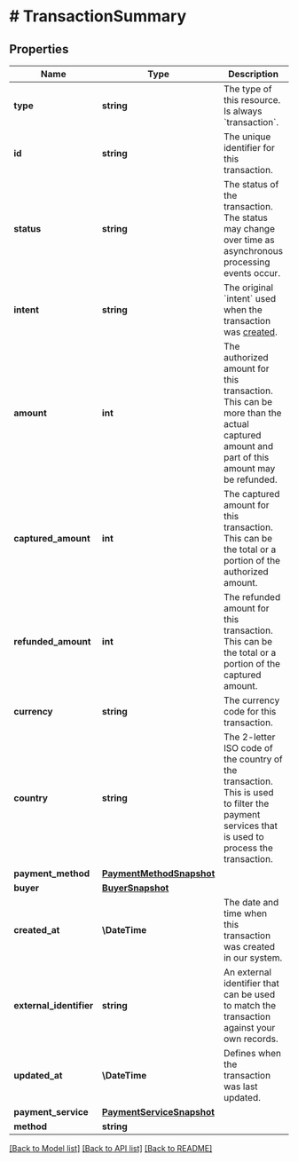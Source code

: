 # # TransactionSummary

## Properties

Name | Type | Description | Notes
------------ | ------------- | ------------- | -------------
**type** | **string** | The type of this resource. Is always &#x60;transaction&#x60;. | [optional]
**id** | **string** | The unique identifier for this transaction. | [optional]
**status** | **string** | The status of the transaction. The status may change over time as asynchronous processing events occur. | [optional]
**intent** | **string** | The original &#x60;intent&#x60; used when the transaction was [created](#operation/authorize-new-transaction). | [optional]
**amount** | **int** | The authorized amount for this transaction. This can be more than the actual captured amount and part of this amount may be refunded. | [optional]
**captured_amount** | **int** | The captured amount for this transaction. This can be the total or a portion of the authorized amount. | [optional]
**refunded_amount** | **int** | The refunded amount for this transaction. This can be the total or a portion of the captured amount. | [optional]
**currency** | **string** | The currency code for this transaction. | [optional]
**country** | **string** | The 2-letter ISO code of the country of the transaction. This is used to filter the payment services that is used to process the transaction. | [optional]
**payment_method** | [**PaymentMethodSnapshot**](PaymentMethodSnapshot.md) |  | [optional]
**buyer** | [**BuyerSnapshot**](BuyerSnapshot.md) |  | [optional]
**created_at** | **\DateTime** | The date and time when this transaction was created in our system. | [optional]
**external_identifier** | **string** | An external identifier that can be used to match the transaction against your own records. | [optional]
**updated_at** | **\DateTime** | Defines when the transaction was last updated. | [optional]
**payment_service** | [**PaymentServiceSnapshot**](PaymentServiceSnapshot.md) |  | [optional]
**method** | **string** |  | [optional]

[[Back to Model list]](../../README.md#models) [[Back to API list]](../../README.md#endpoints) [[Back to README]](../../README.md)
